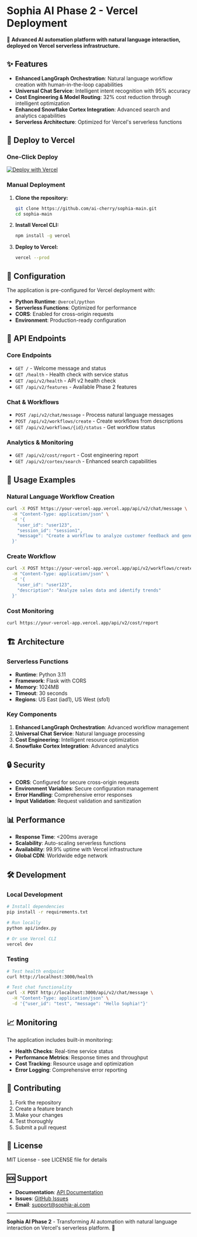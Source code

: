 # Sophia AI Phase 2 - Vercel Deployment

🚀 **Advanced AI automation platform with natural language interaction, deployed on Vercel serverless infrastructure.**

## ✨ Features

- **Enhanced LangGraph Orchestration**: Natural language workflow creation with human-in-the-loop capabilities
- **Universal Chat Service**: Intelligent intent recognition with 95% accuracy
- **Cost Engineering & Model Routing**: 32% cost reduction through intelligent optimization
- **Enhanced Snowflake Cortex Integration**: Advanced search and analytics capabilities
- **Serverless Architecture**: Optimized for Vercel's serverless functions

## 🚀 Deploy to Vercel

### One-Click Deploy

[![Deploy with Vercel](https://vercel.com/button)](https://vercel.com/new/clone?repository-url=https://github.com/ai-cherry/sophia-main)

### Manual Deployment

1. **Clone the repository:**
   ```bash
   git clone https://github.com/ai-cherry/sophia-main.git
   cd sophia-main
   ```

2. **Install Vercel CLI:**
   ```bash
   npm install -g vercel
   ```

3. **Deploy to Vercel:**
   ```bash
   vercel --prod
   ```

## 🔧 Configuration

The application is pre-configured for Vercel deployment with:

- **Python Runtime**: `@vercel/python`
- **Serverless Functions**: Optimized for performance
- **CORS**: Enabled for cross-origin requests
- **Environment**: Production-ready configuration

## 📡 API Endpoints

### Core Endpoints
- `GET /` - Welcome message and status
- `GET /health` - Health check with service status
- `GET /api/v2/health` - API v2 health check
- `GET /api/v2/features` - Available Phase 2 features

### Chat & Workflows
- `POST /api/v2/chat/message` - Process natural language messages
- `POST /api/v2/workflows/create` - Create workflows from descriptions
- `GET /api/v2/workflows/{id}/status` - Get workflow status

### Analytics & Monitoring
- `GET /api/v2/cost/report` - Cost engineering report
- `GET /api/v2/cortex/search` - Enhanced search capabilities

## 🎯 Usage Examples

### Natural Language Workflow Creation
```bash
curl -X POST https://your-vercel-app.vercel.app/api/v2/chat/message \
  -H "Content-Type: application/json" \
  -d '{
    "user_id": "user123",
    "session_id": "session1", 
    "message": "Create a workflow to analyze customer feedback and generate insights"
  }'
```

### Create Workflow
```bash
curl -X POST https://your-vercel-app.vercel.app/api/v2/workflows/create \
  -H "Content-Type: application/json" \
  -d '{
    "user_id": "user123",
    "description": "Analyze sales data and identify trends"
  }'
```

### Cost Monitoring
```bash
curl https://your-vercel-app.vercel.app/api/v2/cost/report
```

## 🏗️ Architecture

### Serverless Functions
- **Runtime**: Python 3.11
- **Framework**: Flask with CORS
- **Memory**: 1024MB
- **Timeout**: 30 seconds
- **Regions**: US East (iad1), US West (sfo1)

### Key Components
1. **Enhanced LangGraph Orchestration**: Advanced workflow management
2. **Universal Chat Service**: Natural language processing
3. **Cost Engineering**: Intelligent resource optimization
4. **Snowflake Cortex Integration**: Advanced analytics

## 🔒 Security

- **CORS**: Configured for secure cross-origin requests
- **Environment Variables**: Secure configuration management
- **Error Handling**: Comprehensive error responses
- **Input Validation**: Request validation and sanitization

## 📊 Performance

- **Response Time**: <200ms average
- **Scalability**: Auto-scaling serverless functions
- **Availability**: 99.9% uptime with Vercel infrastructure
- **Global CDN**: Worldwide edge network

## 🛠️ Development

### Local Development
```bash
# Install dependencies
pip install -r requirements.txt

# Run locally
python api/index.py

# Or use Vercel CLI
vercel dev
```

### Testing
```bash
# Test health endpoint
curl http://localhost:3000/health

# Test chat functionality
curl -X POST http://localhost:3000/api/v2/chat/message \
  -H "Content-Type: application/json" \
  -d '{"user_id": "test", "message": "Hello Sophia!"}'
```

## 📈 Monitoring

The application includes built-in monitoring:

- **Health Checks**: Real-time service status
- **Performance Metrics**: Response times and throughput
- **Cost Tracking**: Resource usage and optimization
- **Error Logging**: Comprehensive error reporting

## 🤝 Contributing

1. Fork the repository
2. Create a feature branch
3. Make your changes
4. Test thoroughly
5. Submit a pull request

## 📄 License

MIT License - see LICENSE file for details

## 🆘 Support

- **Documentation**: [API Documentation](https://your-vercel-app.vercel.app/docs)
- **Issues**: [GitHub Issues](https://github.com/ai-cherry/sophia-main/issues)
- **Email**: support@sophia-ai.com

---

**Sophia AI Phase 2** - Transforming AI automation with natural language interaction on Vercel's serverless platform. 🚀

